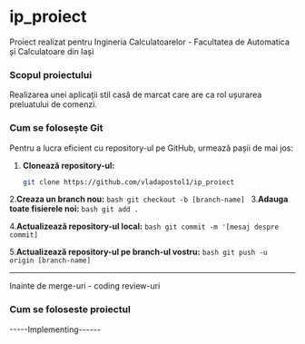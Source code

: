 # ip_proiect

Proiect realizat pentru Ingineria Calculatoarelor - Facultatea de Automatica și Calculatoare din Iași

### Scopul proiectului
Realizarea unei aplicații stil casă de marcat care are ca rol ușurarea preluatului de comenzi.

### Cum se folosește Git

Pentru a lucra eficient cu repository-ul pe GitHub, urmează pașii de mai jos:

1. **Clonează repository-ul:**
    ```bash
    git clone https://github.com/vladapostol1/ip_proiect
    ```

2.**Creaza un branch nou:**
    ```bash
    git checkout -b [branch-name]
    ```
3.**Adauga toate fisierele noi:**
    ```bash
     git add .
    ```

4.**Actualizează repository-ul local:**
    ```bash
    git commit -m '[mesaj despre commit]
    ```

5.**Actualizează repository-ul pe branch-ul vostru:**
    ```bash
    git push -u origin [branch-name]
    ```
    
-------------------------------------------------------------
Inainte de merge-uri - coding review-uri

### Cum se foloseste proiectul

-----Implementing------
